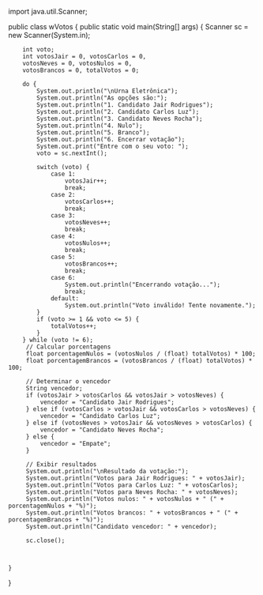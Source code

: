 import java.util.Scanner;

public class wVotos {
    public static void main(String[] args) {
        Scanner sc = new Scanner(System.in);

        int voto;
        int votosJair = 0, votosCarlos = 0, 
        votosNeves = 0, votosNulos = 0, 
        votosBrancos = 0, totalVotos = 0;

        do {
            System.out.println("\nUrna Eletrônica");
            System.out.println("As opções são:");
            System.out.println("1. Candidato Jair Rodrigues");
            System.out.println("2. Candidato Carlos Luz");
            System.out.println("3. Candidato Neves Rocha");
            System.out.println("4. Nulo");
            System.out.println("5. Branco");
            System.out.println("6. Encerrar votação");
            System.out.print("Entre com o seu voto: ");
            voto = sc.nextInt();

            switch (voto) {
                case 1:
                    votosJair++;
                    break;
                case 2:
                    votosCarlos++;
                    break;
                case 3:
                    votosNeves++;
                    break;
                case 4:
                    votosNulos++;
                    break;
                case 5:
                    votosBrancos++;
                    break;
                case 6:
                    System.out.println("Encerrando votação...");
                    break;
                default:
                    System.out.println("Voto inválido! Tente novamente.");
            }
            if (voto >= 1 && voto <= 5) {
                totalVotos++;
            }
        } while (voto != 6);
         // Calcular porcentagens
         float porcentagemNulos = (votosNulos / (float) totalVotos) * 100;
         float porcentagemBrancos = (votosBrancos / (float) totalVotos) * 100;
 
         // Determinar o vencedor
         String vencedor;
         if (votosJair > votosCarlos && votosJair > votosNeves) {
             vencedor = "Candidato Jair Rodrigues";
         } else if (votosCarlos > votosJair && votosCarlos > votosNeves) {
             vencedor = "Candidato Carlos Luz";
         } else if (votosNeves > votosJair && votosNeves > votosCarlos) {
             vencedor = "Candidato Neves Rocha";
         } else {
             vencedor = "Empate";
         }
 
         // Exibir resultados
         System.out.println("\nResultado da votação:");
         System.out.println("Votos para Jair Rodrigues: " + votosJair);
         System.out.println("Votos para Carlos Luz: " + votosCarlos);
         System.out.println("Votos para Neves Rocha: " + votosNeves);
         System.out.println("Votos nulos: " + votosNulos + " (" + porcentagemNulos + "%)");
         System.out.println("Votos brancos: " + votosBrancos + " (" + porcentagemBrancos + "%)");
         System.out.println("Candidato vencedor: " + vencedor);
 
         sc.close();

        

    }
    
}
